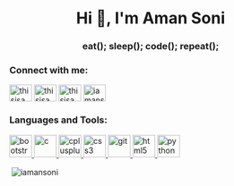 <h1 align="center">Hi 👋, I'm Aman Soni</h1>
<h3 align="center">eat(); sleep(); code(); repeat();</h3>

<h3 align="left">Connect with me:</h3>
<p align="left">
<a href="https://twitter.com/thisisamansoni" target="blank"><img align="center" src="https://cdn.jsdelivr.net/npm/simple-icons@3.0.1/icons/twitter.svg" alt="thisisamansoni" height="30" width="40" /></a>
<a href="https://linkedin.com/in/thisisamansoni" target="blank"><img align="center" src="https://cdn.jsdelivr.net/npm/simple-icons@3.0.1/icons/linkedin.svg" alt="thisisamansoni" height="30" width="40" /></a>
<a href="https://instagram.com/thisisamansoni" target="blank"><img align="center" src="https://cdn.jsdelivr.net/npm/simple-icons@3.0.1/icons/instagram.svg" alt="thisisamansoni" height="30" width="40" /></a>
<a href="https://www.codechef.com/users/iamansoni" target="blank"><img align="center" src="https://cdn.jsdelivr.net/npm/simple-icons@3.1.0/icons/codechef.svg" alt="iamansoni" height="30" width="40" /></a>
</p>

<h3 align="left">Languages and Tools:</h3>
<p align="left"> <a href="https://getbootstrap.com" target="_blank"> <img src="https://devicons.github.io/devicon/devicon.git/icons/bootstrap/bootstrap-plain.svg" alt="bootstrap" width="40" height="40"/> </a> <a href="https://www.cprogramming.com/" target="_blank"> <img src="https://devicons.github.io/devicon/devicon.git/icons/c/c-original.svg" alt="c" width="40" height="40"/> </a> <a href="https://www.w3schools.com/cpp/" target="_blank"> <img src="https://devicons.github.io/devicon/devicon.git/icons/cplusplus/cplusplus-original.svg" alt="cplusplus" width="40" height="40"/> </a> <a href="https://www.w3schools.com/css/" target="_blank"> <img src="https://devicons.github.io/devicon/devicon.git/icons/css3/css3-original-wordmark.svg" alt="css3" width="40" height="40"/> </a> <a href="https://git-scm.com/" target="_blank"> <img src="https://www.vectorlogo.zone/logos/git-scm/git-scm-icon.svg" alt="git" width="40" height="40"/> </a> <a href="https://www.w3.org/html/" target="_blank"> <img src="https://devicons.github.io/devicon/devicon.git/icons/html5/html5-original-wordmark.svg" alt="html5" width="40" height="40"/> </a> <a href="https://www.python.org" target="_blank"> <img src="https://devicons.github.io/devicon/devicon.git/icons/python/python-original.svg" alt="python" width="40" height="40"/> </a> </p>

<p>&nbsp;<img align="center" src="https://github-readme-stats.vercel.app/api?username=iamansoni&show_icons=true&locale=en" alt="iamansoni" /></p>

